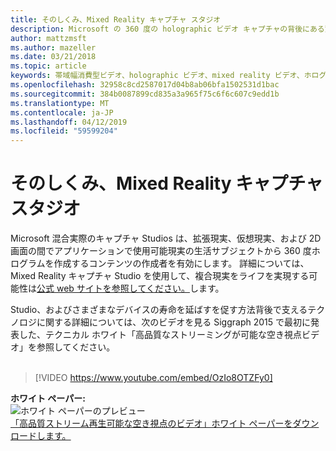 ```yaml
---
title: そのしくみ、Mixed Reality キャプチャ スタジオ
description: Microsoft の 360 度の holographic ビデオ キャプチャの背後にある驚くべきテクノロジのしくみについて説明します。
author: mattzmsft
ms.author: mazeller
ms.date: 03/21/2018
ms.topic: article
keywords: 帯域幅消費型ビデオ、holographic ビデオ、mixed reality ビデオ、ホログラム
ms.openlocfilehash: 32958c8cd2587017d04b8ab06bfa1502531d1bac
ms.sourcegitcommit: 384b0087899cd835a3a965f75c6f6c607c9edd1b
ms.translationtype: MT
ms.contentlocale: ja-JP
ms.lasthandoff: 04/12/2019
ms.locfileid: "59599204"
---
```

# <a name="how-it-works---mixed-reality-capture-studios"></a>そのしくみ、Mixed Reality キャプチャ スタジオ

Microsoft 混合実際のキャプチャ Studios は、拡張現実、仮想現実、および 2D 画面の間でアプリケーションで使用可能現実の生活サブジェクトから 360 度ホログラムを作成するコンテンツの作成者を有効にします。 詳細については、Mixed Reality キャプチャ Studio を使用して、複合現実をライフを実現する可能性は[公式 web サイトを参照してください。](https://www.microsoft.com/mixed-reality/capture-studios)します。

Studio、およびさまざまなデバイスの寿命を延ばすを促す方法背後で支えるテクノロジに関する詳細については、次のビデオを見る Siggraph 2015 で最初に発表した、テクニカル ホワイト「高品質なストリーミングが可能な空き視点ビデオ」を参照してください。
<br>
<br>
>[!VIDEO https://www.youtube.com/embed/OzIo8OTZFy0]


**ホワイト ペーパー:**<br>
![ホワイト ペーパーのプレビュー](images/siggraph-whitepaper-thumb-200px.png)<br>
[「高品質ストリーム再生可能な空き視点のビデオ」ホワイト ペーパーをダウンロードします。](images/high-quality-streamable-free-viewpoint-video.pdf)
